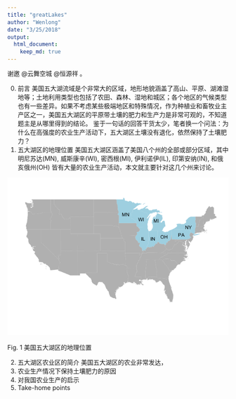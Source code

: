 ```yaml
---
title: "greatLakes"
author: "Wenlong"
date: "3/25/2018"
output:   
  html_document:
    keep_md: true
---
```




谢邀 @云舞空城 @恒源祥 。


0. 前言 
美国五大湖流域是个非常大的区域，地形地貌涵盖了高山、平原、湖滩湿地等；土地利用类型也包括了农田、森林、湿地和城区；各个地区的气候类型也有一些差异。如果不考虑某些极端地区和特殊情况，作为种植业和畜牧业主产区之一，美国五大湖区的平原带土壤的肥力和生产力是非常可观的，不知道题主是从哪里得到的结论。 鉴于一句话的回答干货太少，笔者换一个问法：为什么在高强度的农业生产活动下，五大湖区土壤没有退化，依然保持了土壤肥力？
1. 五大湖区的地理位置
美国五大湖区涵盖了美国八个州的全部或部分区域，其中明尼苏达(MN), 威斯康辛(WI), 密西根(MI),  伊利诺伊(IL), 印第安纳(IN), 和俄亥俄州(OH) 皆有大量的农业生产活动，本文就主要针对这几个州来讨论。

![](Greatlakes_files/figure-html/unnamed-chunk-2-1.png)<!-- -->

Fig. 1 美国五大湖区的地理位置 
  
2. 五大湖区农业区的简介
美国五大湖区的农业非常发达，
3. 农业生产情况下保持土壤肥力的原因
4. 对我国农业生产的启示
5. Take-home points
